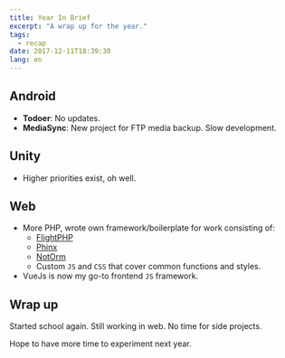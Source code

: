 ```yaml
---
title: Year In Brief
excerpt: "A wrap up for the year."
tags:
  - recap
date: 2017-12-11T18:39:30
lang: en
---
```

## Android

* **Todoer**: No updates.
* **MediaSync**: New project for FTP media backup. Slow development.

## Unity

* Higher priorities exist, oh well.

## Web

* More PHP, wrote own framework/boilerplate for work consisting of:
  * [FlightPHP](http://flightphp.com/)
  * [Phinx](https://phinx.org/)
  * [NotOrm](http://www.notorm.com/)
  * Custom `JS` and `CSS` that cover common functions and styles.
* VueJs is now my go-to frontend `JS` framework.

## Wrap up

Started school again. Still working in web. No time for side projects.

Hope to have more time to experiment next year.
